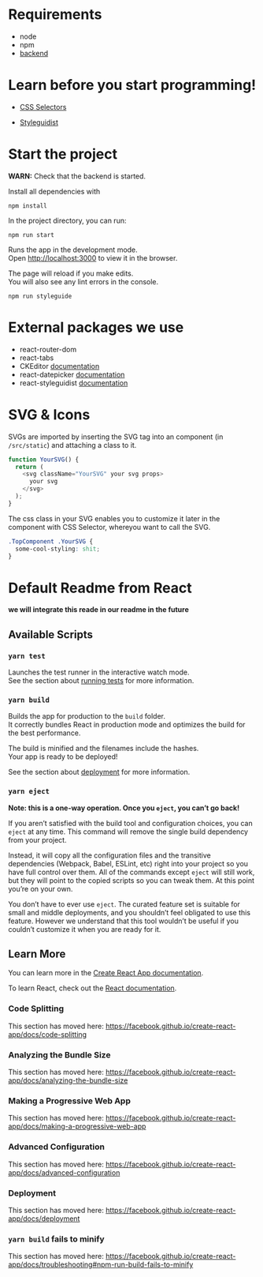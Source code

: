 # Requirements

- node
- npm
- [backend](https://github.com/PhysikOnline/elearning_new_backend)

# Learn before you start programming!

- [CSS Selectors](https://www.w3schools.com/CSSref/css_selectors.asp)

- [Styleguidist](https://react-styleguidist.js.org/docs/getting-started)

# Start the project

**WARN:** Check that the backend is started.

Install all dependencies with

```
npm install
```

In the project directory, you can run:

```
npm run start
```

Runs the app in the development mode.<br />
Open [http://localhost:3000](http://localhost:3000) to view it in the browser.

The page will reload if you make edits.<br />
You will also see any lint errors in the console.

```
npm run styleguide
```

# External packages we use

- react-router-dom
- react-tabs
- CKEditor [documentation](https://ckeditor.com/docs/ckeditor5/latest/)
- react-datepicker [documentation](https://reactdatepicker.com/)
- react-styleguidist
  [documentation](https://react-styleguidist.js.org/docs/getting-started)

# SVG & Icons

SVGs are imported by inserting the SVG tag into an component (in `/src/static`)
and attaching a class to it.

```js
function YourSVG() {
  return (
    <svg className="YourSVG" your svg props>
      your svg
    </svg>
  );
}
```

The css class in your SVG enables you to customize it later in the component
with CSS Selector, whereyou want to call the SVG.

```css
.TopComponent .YourSVG {
  some-cool-styling: shit;
}
```

# Default Readme from React

**we will integrate this reade in our readme in the future**

## Available Scripts

### `yarn test`

Launches the test runner in the interactive watch mode.<br />
See the section about [running tests](https://facebook.github.io/create-react-app/docs/running-tests) for more information.

### `yarn build`

Builds the app for production to the `build` folder.<br />
It correctly bundles React in production mode and optimizes the build for the best performance.

The build is minified and the filenames include the hashes.<br />
Your app is ready to be deployed!

See the section about [deployment](https://facebook.github.io/create-react-app/docs/deployment) for more information.

### `yarn eject`

**Note: this is a one-way operation. Once you `eject`, you can’t go back!**

If you aren’t satisfied with the build tool and configuration choices, you can `eject` at any time. This command will remove the single build dependency from your project.

Instead, it will copy all the configuration files and the transitive dependencies (Webpack, Babel, ESLint, etc) right into your project so you have full control over them. All of the commands except `eject` will still work, but they will point to the copied scripts so you can tweak them. At this point you’re on your own.

You don’t have to ever use `eject`. The curated feature set is suitable for small and middle deployments, and you shouldn’t feel obligated to use this feature. However we understand that this tool wouldn’t be useful if you couldn’t customize it when you are ready for it.

## Learn More

You can learn more in the [Create React App documentation](https://facebook.github.io/create-react-app/docs/getting-started).

To learn React, check out the [React documentation](https://reactjs.org/).

### Code Splitting

This section has moved here: https://facebook.github.io/create-react-app/docs/code-splitting

### Analyzing the Bundle Size

This section has moved here: https://facebook.github.io/create-react-app/docs/analyzing-the-bundle-size

### Making a Progressive Web App

This section has moved here: https://facebook.github.io/create-react-app/docs/making-a-progressive-web-app

### Advanced Configuration

This section has moved here: https://facebook.github.io/create-react-app/docs/advanced-configuration

### Deployment

This section has moved here: https://facebook.github.io/create-react-app/docs/deployment

### `yarn build` fails to minify

This section has moved here: https://facebook.github.io/create-react-app/docs/troubleshooting#npm-run-build-fails-to-minify
